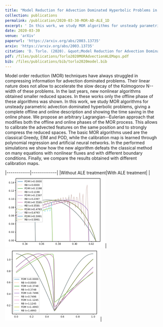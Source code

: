 ```yaml
---
title: "Model Reduction for Advection Dominated Hyperbolic Problems in an ALE Framework: Offline and Online Phases"
collection: publications
permalink: /publication/2020-03-30-MOR-AD-ALE_1D
excerpt: ' In this work, we study MOR algorithms for unsteady parametric advection dominated hyperbolic problems, giving a complete offline and online description and showing the time saving in the online phase.'
date: 2020-03-30
venue: 'arXiv'
paperurl: 'https://arxiv.org/abs/2003.13735'
arxiv: 'https://arxiv.org/abs/2003.13735'
citation: 'D. Torlo. (2020). &quot;Model Reduction for Advection Dominated Hyperbolic Problems in an ALE Framework: Offline and Online Phases.&quot; <i>arXiv preprint</i>, arXiv:2003.13735.'
pdf: /files/publications/Torlo2020MORAdvectionALEMaps.pdf
bib: /files/publications/bib/torlo2020model.bib
---
```

Model order reduction (MOR) techniques have always struggled in compressing information for advection dominated problems. Their linear nature does not allow to accelerate the slow decay of the Kolmogorov N--width of these problems. In the last years, new nonlinear algorithms obtained smaller reduced spaces. In these works only the offline phase of these algorithms was shown. In this work, we study MOR algorithms for unsteady parametric advection dominated hyperbolic problems, giving a complete offline and online description and showing the time saving in the online phase. We propose an arbitrary Lagrangian--Eulerian approach that modifies both the offline and online phases of the MOR process. This allows to calibrate the advected features on the same position and to strongly compress the reduced spaces. The basic MOR algorithms used are the classical Greedy, EIM and POD, while the calibration map is learned through polynomial regression and artificial neural networks. In the performed simulations we show how the new algorithm defeats the classical method on many equations with nonlinear fluxes and with different boundary conditions. Finally, we compare the results obtained with different calibration maps.

|------------|-------------|
|Without ALE treatment|With ALE treatment|
|![Eulerian](/images/research/ALEMOREulerian.png)|![Lagrangian](/images/research/ALEMORLagrangian.png)|

